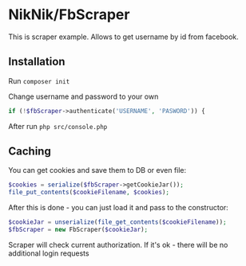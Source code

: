 # NikNik/FbScraper

This is scraper example. Allows to get username by id from facebook.

## Installation

Run `composer init`

Change username and password to your own

```php
if (!$fbScraper->authenticate('USERNAME', 'PASWORD')) {
```

After run `php src/console.php`

## Caching

You can get cookies and save them to DB or even file:

```php
$cookies = serialize($fbScraper->getCookieJar());
file_put_contents($cookieFilename, $cookies);
```

After this is done - you can just load it and pass to the constructor:

```php
$cookieJar = unserialize(file_get_contents($cookieFilename));
$fbScraper = new FbScraper($cookieJar);
```

Scraper will check current authorization. If it's ok - there will be no additional login requests
